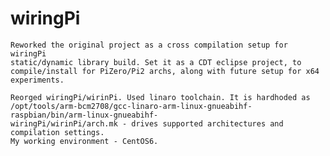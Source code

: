 # wiringPi

    Reworked the original project as a cross compilation setup for wiringPi
    static/dynamic library build. Set it as a CDT eclipse project, to
    compile/install for PiZero/Pi2 archs, along with future setup for x64
    experiments.

	Reorged wiringPi/wirinPi. Used linaro toolchain. It is hardhoded as /opt/tools/arm-bcm2708/gcc-linaro-arm-linux-gnueabihf-raspbian/bin/arm-linux-gnueabihf-
	wiringPi/wirinPi/arch.mk - drives supported architectures and compilation settings.
	My working environment - CentOS6.
